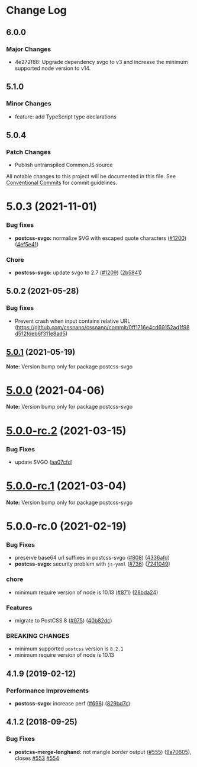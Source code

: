 # Change Log

## 6.0.0

### Major Changes

- 4e272f88: Upgrade dependency svgo to v3 and increase the minimum supported node version to v14.

## 5.1.0

### Minor Changes

- feature: add TypeScript type declarations

## 5.0.4

### Patch Changes

- Publish untranspiled CommonJS source

All notable changes to this project will be documented in this file.
See [Conventional Commits](https://conventionalcommits.org) for commit guidelines.

# 5.0.3 (2021-11-01)

### Bug fixes

- **postcss-svgo:** normalize SVG with escaped quote characters ([#1200](https://github.com/cssnano/cssnano/pull/1200)) ([4ef5e41](https://github.com/cssnano/cssnano/commit/4ef5e41a6c61a23094001da82a76321ca746b22f))

### Chore

- **postcss-svgo:** update svgo to 2.7 ([#1209](https://github.com/cssnano/cssnano/pull/1209))
  ([2b5841](https://github.com/cssnano/cssnano/commit/2b5841e06808f9c04e03c07b5da0f5a36de88cd3))

## 5.0.2 (2021-05-28)

### Bug fixes

- Prevent crash when input contains relative URL (https://github.com/cssnano/cssnano/commit/0ff1716e4cd69152ad1f98d512fdeb6f311e8ad5)

## [5.0.1](https://github.com/cssnano/cssnano/compare/postcss-svgo@5.0.0...postcss-svgo@5.0.1) (2021-05-19)

**Note:** Version bump only for package postcss-svgo

# [5.0.0](https://github.com/cssnano/cssnano/compare/postcss-svgo@5.0.0-rc.2...postcss-svgo@5.0.0) (2021-04-06)

**Note:** Version bump only for package postcss-svgo

# [5.0.0-rc.2](https://github.com/cssnano/cssnano/compare/postcss-svgo@5.0.0-rc.1...postcss-svgo@5.0.0-rc.2) (2021-03-15)

### Bug Fixes

- update SVGO ([aa07cfd](https://github.com/cssnano/cssnano/commit/aa07cfd62c82ed4b1e87219eea8d0ed99635e4ca))

# [5.0.0-rc.1](https://github.com/cssnano/cssnano/compare/postcss-svgo@5.0.0-rc.0...postcss-svgo@5.0.0-rc.1) (2021-03-04)

**Note:** Version bump only for package postcss-svgo

# 5.0.0-rc.0 (2021-02-19)

### Bug Fixes

- preserve base64 url suffixes in postcss-svgo ([#808](https://github.com/cssnano/cssnano/issues/808)) ([4336afd](https://github.com/cssnano/cssnano/commit/4336afdfc602004bb8b74ed19c0846914d87493d))
- **postcss-svgo:** security problem with `js-yaml` ([#736](https://github.com/cssnano/cssnano/issues/736)) ([7241049](https://github.com/cssnano/cssnano/commit/724104992e22d1b51e65383a9c6fbeb89a6a73f0))

### chore

- minimum require version of node is 10.13 ([#871](https://github.com/cssnano/cssnano/issues/871)) ([28bda24](https://github.com/cssnano/cssnano/commit/28bda243e32ce3ba89b3c358a5f78727b3732f11))

### Features

- migrate to PostCSS 8 ([#975](https://github.com/cssnano/cssnano/issues/975)) ([40b82dc](https://github.com/cssnano/cssnano/commit/40b82dca7f53ac02cd4fe62846dec79b898ccb49))

### BREAKING CHANGES

- minimum supported `postcss` version is `8.2.1`
- minimum require version of node is 10.13

## 4.1.9 (2019-02-12)

### Performance Improvements

- **postcss-svgo:** increase perf ([#698](https://github.com/cssnano/cssnano/issues/698)) ([829bd7c](https://github.com/cssnano/cssnano/commit/829bd7c2fa4a3505c74fe500b08d66f66178788b))

## 4.1.2 (2018-09-25)

### Bug Fixes

- **postcss-merge-longhand:** not mangle border output ([#555](https://github.com/cssnano/cssnano/issues/555)) ([9a70605](https://github.com/cssnano/cssnano/commit/9a706050b621e7795a9bf74eb7110b5c81804ffe)), closes [#553](https://github.com/cssnano/cssnano/issues/553) [#554](https://github.com/cssnano/cssnano/issues/554)
